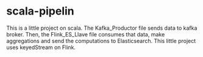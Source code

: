 # scala-pipelin
This is a little project on scala. The Kafka_Productor file sends data to kafka broker.
Then, the Flink_ES_Llave file consumes that data, make aggregations and send the computations to Elasticsearch.
This little project uses keyedStream on Flink.
